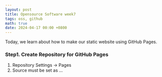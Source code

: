 ```yaml
---
layout: post
title: Opensource Software week7
tags: oss, github
math: true
date: 2024-04-17 00:00 +0800
---
```

Today, we learn about how to make our static website using GitHub Pages.
### Step1. Create Repository for GitHub Pages

1. Repository Settings -> Pages
2. Source must be set as ...
